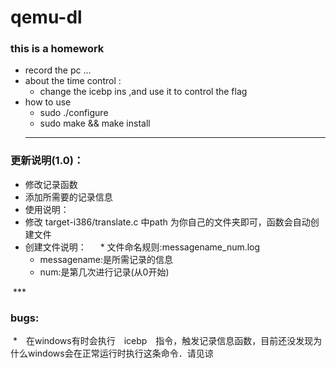 # qemu-dl
### this is a homework
* record the pc ...
* about the time control :
  * change the icebp ins ,and use it to control the flag 
* how to use 
  * sudo ./configure
  * sudo make && make install 
  ***
### 更新说明(1.0)：
* 修改记录函数
* 添加所需要的记录信息
* 使用说明：
* 修改 target-i386/translate.c 中path 为你自己的文件夹即可，函数会自动创建文件
* 创建文件说明：　
  * 文件命名规则:messagename_num.log
  * messagename:是所需记录的信息
  * num:是第几次进行记录(从0开始)
  
  *** 
  ### bugs:
  *　在windows有时会执行　icebp　指令，触发记录信息函数，目前还没发现为什么windows会在正常运行时执行这条命令．请见谅
